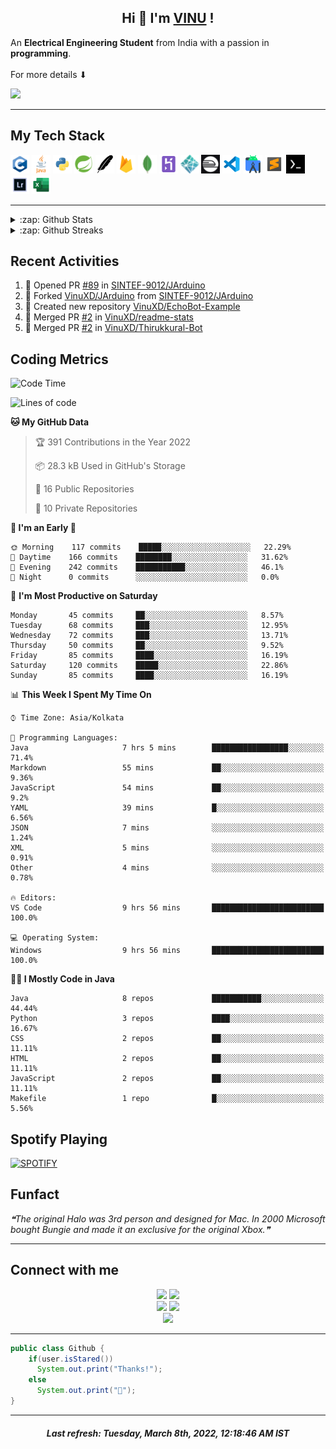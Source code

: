 <h2 align="center"><bold>Hi 👋 I'm <a href="https://vinuxd.github.io">VINU</a> !</bold></h2>

An **Electrical Engineering Student** from India with a passion in **programming**.
<br/> <br/> For more details ⬇

<a href="https://VinuXD.github.io"><img src="https://img.shields.io/badge/website-000000?style=for-the-badge"></a>

---

## My Tech Stack

<div class="lang">

<img alt="C" width="30px" src="https://raw.githubusercontent.com/github/explore/f3e22f0dca2be955676bc70d6214b95b13354ee8/topics/c/c.png" >
<img alt="java" width="30px" src="https://raw.githubusercontent.com/github/explore/5b3600551e122a3277c2c5368af2ad5725ffa9a1/topics/java/java.png">
<img alt="python" width="30px" src="https://raw.githubusercontent.com/github/explore/80688e429a7d4ef2fca1e82350fe8e3517d3494d/topics/python/python.png">
<img alt="spring" width="30px" src="https://raw.githubusercontent.com/github/explore/80688e429a7d4ef2fca1e82350fe8e3517d3494d/topics/spring-boot/spring-boot.png" />
<img alt="maven" width="30px" src="https://raw.githubusercontent.com/VinuXD/VinuXD/master/assets/maven.png" />
<img alt="firebase" width="30px" src="https://raw.githubusercontent.com/github/explore/80688e429a7d4ef2fca1e82350fe8e3517d3494d/topics/firebase/firebase.png" />
<img alt="mongodb" width="30px" src="https://raw.githubusercontent.com/VinuXD/VinuXD/master/assets/mongodb.png" />
<img alt="heroku" width="30px" src="https://raw.githubusercontent.com/VinuXD/VinuXD/master/assets/heroku.png" />
<img alt="netlify" width="30px" src="https://raw.githubusercontent.com/VinuXD/VinuXD/master/assets/netlify.png" />
<img alt="railway" width="30px" src="https://raw.githubusercontent.com/VinuXD/VinuXD/master/assets/railway.png" />
<img alt="vscode" width="30px" src="https://raw.githubusercontent.com/VinuXD/VinuXD/master/assets/vscode.png" />
<img alt="android-studio" width="30px" src="https://raw.githubusercontent.com/VinuXD/VinuXD/master/assets/androidstudio.png" />
<img alt="sublime" width="30px" src="https://raw.githubusercontent.com/VinuXD/VinuXD/master/assets/sublime.png" />
<img alt="termux" width="30px" src="https://raw.githubusercontent.com/VinuXD/VinuXD/master/assets/termux.png" />
<img alt="lightroon" width="30px" src="https://raw.githubusercontent.com/VinuXD/VinuXD/master/assets/lightroom.png" />
<img alt="excel" width="30px" src="https://raw.githubusercontent.com/VinuXD/VinuXD/master/assets/excel.png" />

</div>

<!--
**Languages**

<div class="languages">

<img alt="C" width="30px" src="https://raw.githubusercontent.com/github/explore/f3e22f0dca2be955676bc70d6214b95b13354ee8/topics/c/c.png" >
<img alt="java" width="30px" src="https://raw.githubusercontent.com/github/explore/5b3600551e122a3277c2c5368af2ad5725ffa9a1/topics/java/java.png">
<img alt="python" width="30px" src="https://raw.githubusercontent.com/github/explore/80688e429a7d4ef2fca1e82350fe8e3517d3494d/topics/python/python.png">

</div>

**Tools**

<div class="tools">
<img alt="spring" width="30px" src="https://raw.githubusercontent.com/github/explore/80688e429a7d4ef2fca1e82350fe8e3517d3494d/topics/spring-boot/spring-boot.png" />
<img alt="maven" width="30px" src="https://raw.githubusercontent.com/VinuXD/VinuXD/master/assets/maven.png" />
<img alt="firebase" width="30px" src="https://raw.githubusercontent.com/github/explore/80688e429a7d4ef2fca1e82350fe8e3517d3494d/topics/firebase/firebase.png" />
<img alt="mongodb" width="30px" src="https://raw.githubusercontent.com/VinuXD/VinuXD/master/assets/mongodb.png" />

</div>

**Cloud**

<div class="cloud">
<img alt="heroku" width="30px" src="https://raw.githubusercontent.com/VinuXD/VinuXD/master/assets/heroku.png" />
<img alt="netlify" width="30px" src="https://raw.githubusercontent.com/VinuXD/VinuXD/master/assets/netlify.png" />
<img alt="railway" width="30px" src="https://raw.githubusercontent.com/VinuXD/VinuXD/master/assets/railway.png" />
</div>

**Code Editors**

<div class="editors">
<img alt="vscode" width="30px" src="https://raw.githubusercontent.com/VinuXD/VinuXD/master/assets/vscode.png" />
<img alt="android-studio" width="30px" src="https://raw.githubusercontent.com/VinuXD/VinuXD/master/assets/androidstudio.png" />
<img alt="sublime" width="30px" src="https://raw.githubusercontent.com/VinuXD/VinuXD/master/assets/sublime.png" />
</div>

**Others**

<div class="others">
<img alt="termux" width="30px" src="https://raw.githubusercontent.com/VinuXD/VinuXD/master/assets/termux.png" />
<img alt="lightroon" width="30px" src="https://raw.githubusercontent.com/VinuXD/VinuXD/master/assets/lightroom.png" />
<img alt="excel" width="30px" src="https://raw.githubusercontent.com/VinuXD/VinuXD/master/assets/excel.png" />

-->

---

<details>
<summary>:zap: Github Stats</summary>
</br>
<p align="center"><a href=https://vinuxd.me><img src="https://github-readme-stats.vercel.app/api?username=vinuxd&hide=issues&show_icons=true&theme=chartreuse-dark&include_all_commits=true&count_private=true"/></a></p>
</details>

<details>
<summary>:zap: Github Streaks</summary>
 </br>
<p align="center"><a href=https://vinuxd.me><img src="http://github-readme-streak-stats.herokuapp.com?user=vinuxd&theme=chartreuse-dark&hide_border=false&date_format=j%20M%5B%20Y%5D"/></a></p>
</details>

## Recent Activities

<!--RECENT_ACTIVITY:start-->
1. 💪 Opened PR [#89](https://github.com/SINTEF-9012/JArduino/pull/89) in [SINTEF-9012/JArduino](https://github.com/SINTEF-9012/JArduino)
2. 🔱 Forked [VinuXD/JArduino](https://github.com/VinuXD/JArduino) from [SINTEF-9012/JArduino](https://github.com/SINTEF-9012/JArduino)
3. 📔 Created new repository [VinuXD/EchoBot-Example](https://github.com/VinuXD/EchoBot-Example)
4. 🎉 Merged PR [#2](https://github.com/VinuXD/readme-stats/pull/2) in [VinuXD/readme-stats](https://github.com/VinuXD/readme-stats)
5. 🎉 Merged PR [#2](https://github.com/VinuXD/Thirukkural-Bot/pull/2) in [VinuXD/Thirukkural-Bot](https://github.com/VinuXD/Thirukkural-Bot)
<!--RECENT_ACTIVITY:end-->

## Coding Metrics

<!--START_SECTION:waka-->
![Code Time](http://img.shields.io/badge/Code%20Time%20since%2021/1/2022-120%20hrs%2019%20mins-blue?style=plastic&logo=Codepen)

![Lines of code](https://img.shields.io/badge/From%20Hello%20World%20I%27ve%20Written-63%20Thousand%20lines%20of%20code-blue)

**🐱 My GitHub Data** 

> 🏆 391 Contributions in the Year 2022
 > 
> 📦 28.3 kB Used in GitHub's Storage 
 > 
> 📜 16 Public Repositories 
 > 
> 🔑 10 Private Repositories  
 > 
**🥰 I'm an Early 🐤** 

```text
🌞 Morning    117 commits    █████░░░░░░░░░░░░░░░░░░░░   22.29% 
🌆 Daytime    166 commits    ████████░░░░░░░░░░░░░░░░░   31.62% 
🌃 Evening    242 commits    ███████████░░░░░░░░░░░░░░   46.1% 
🌙 Night      0 commits      ░░░░░░░░░░░░░░░░░░░░░░░░░   0.0%
```
📅 **I'm Most Productive on Saturday** 

```text
Monday       45 commits     ██░░░░░░░░░░░░░░░░░░░░░░░   8.57% 
Tuesday      68 commits     ███░░░░░░░░░░░░░░░░░░░░░░   12.95% 
Wednesday    72 commits     ███░░░░░░░░░░░░░░░░░░░░░░   13.71% 
Thursday     50 commits     ██░░░░░░░░░░░░░░░░░░░░░░░   9.52% 
Friday       85 commits     ████░░░░░░░░░░░░░░░░░░░░░   16.19% 
Saturday     120 commits    █████░░░░░░░░░░░░░░░░░░░░   22.86% 
Sunday       85 commits     ████░░░░░░░░░░░░░░░░░░░░░   16.19%
```


📊 **This Week I Spent My Time On** 

```text
⌚︎ Time Zone: Asia/Kolkata

💬 Programming Languages: 
Java                     7 hrs 5 mins        █████████████████░░░░░░░░   71.4% 
Markdown                 55 mins             ██░░░░░░░░░░░░░░░░░░░░░░░   9.36% 
JavaScript               54 mins             ██░░░░░░░░░░░░░░░░░░░░░░░   9.2% 
YAML                     39 mins             █░░░░░░░░░░░░░░░░░░░░░░░░   6.56% 
JSON                     7 mins              ░░░░░░░░░░░░░░░░░░░░░░░░░   1.24% 
XML                      5 mins              ░░░░░░░░░░░░░░░░░░░░░░░░░   0.91% 
Other                    4 mins              ░░░░░░░░░░░░░░░░░░░░░░░░░   0.78%

🔥 Editors: 
VS Code                  9 hrs 56 mins       █████████████████████████   100.0%

💻 Operating System: 
Windows                  9 hrs 56 mins       █████████████████████████   100.0%
```

**🧑‍💻 I Mostly Code in Java** 

```text
Java                     8 repos             ███████████░░░░░░░░░░░░░░   44.44% 
Python                   3 repos             ████░░░░░░░░░░░░░░░░░░░░░   16.67% 
CSS                      2 repos             ██░░░░░░░░░░░░░░░░░░░░░░░   11.11% 
HTML                     2 repos             ██░░░░░░░░░░░░░░░░░░░░░░░   11.11% 
JavaScript               2 repos             ██░░░░░░░░░░░░░░░░░░░░░░░   11.11% 
Makefile                 1 repo              █░░░░░░░░░░░░░░░░░░░░░░░░   5.56%
```



<!--END_SECTION:waka-->

## Spotify Playing

[![SPOTIFY](https://spotifyxd.vercel.app/api/spotify?background_color=000000&border_color=00ff7f)](https://open.spotify.com/user/31a2knpxmuez2uo44wigmbqxjapy?si=ORyXsvpDQy6DNbodyG10lA)

## Funfact

<!--STARTS_HERE_QUOTE_README-->

<i>❝The original Halo was 3rd person and designed for Mac. In 2000 Microsoft bought Bungie and made it an exclusive for the original Xbox.❞</i>

<!--ENDS_HERE_QUOTE_README-->

---

## Connect with me

<div align="center" class="first">
<a href="https://t.me/VinuXD"><img src="https://img.shields.io/badge/Telegram-2CA5E0?style=for-the-badge&logo=telegram&logoColor=white"></a>
<a href="mailto:vinuvarsath3@gmail.com"><img src="https://img.shields.io/badge/Gmail-D14836?style=for-the-badge&logo=gmail&logoColor=white"></a>
</div>

<div align="center" class="second">
<a href="https://dev.to/VinuXD"><img src="https://img.shields.io/badge/dev.to-0A0A0A?style=for-the-badge&logo=devdotto&logoColor=white"></a>
<a href="https://stackoverflow.com/users/17960559/vinuxd"><img src="https://img.shields.io/badge/StackOverFlow-orange?style=for-the-badge&logo=stackoverflow&logoColor=white"></a>
</div>

<div align="center" class="third">
<a href="https://VinuXD.github.io"><img src="https://img.shields.io/badge/website-000000?style=for-the-badge&logo=About.me&logoColor=white"></a>
</div>

---

```java
public class Github {
    if(user.isStared())
      System.out.print("Thanks!");
    else
      System.out.print("💩");
}
```

---

<!--RECENT_ACTIVITY:last_update-->
<h5 align="center">Last refresh: <b>Tuesday, March 8th, 2022, 12:18:46 AM IST</b></h5>
<!--RECENT_ACTIVITY:last_update_end-->
